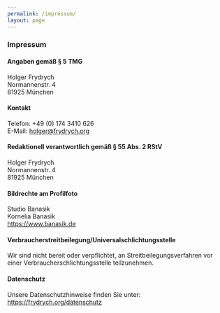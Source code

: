 ```yaml
---
permalink: /impressum/
layout: page
---
```


### Impressum

#### Angaben gemäß § 5 TMG

Holger Frydrych<br/>
Normannenstr. 4<br/>
81925 München

#### Kontakt

Telefon: +49 (0) 174 3410 626<br/>
E-Mail: holger@frydrych.org

<!--#### Umsatzsteuer-ID

Umsatzsteuer-Identifikationsnummer gemäß § 27 a Umsatzsteuergesetz:<br/>
DE999999999-->

#### Redaktionell verantwortlich gemäß § 55 Abs. 2 RStV

Holger Frydrych<br/>
Normannenstr. 4<br/>
81925 München

#### Bildrechte am Profilfoto

Studio Banasik<br/>
Kornelia Banasik<br/>
https://www.banasik.de

#### Verbraucherstreitbeilegung/Universalschlichtungsstelle

Wir sind nicht bereit oder verpflichtet, an Streitbeilegungsverfahren vor einer
Verbraucherschlichtungsstelle teilzunehmen.

#### Datenschutz

Unsere Datenschutzhinweise finden Sie unter: https://frydrych.org/datenschutz
